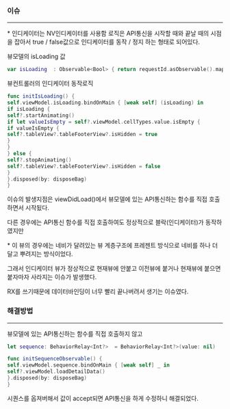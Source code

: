 ### 이슈

---

\* 인디케이터는 NV인디케이터를 사용함
로직은 API통신을 시작할 때와 끝날 때의 시점을 잡아서 true / false값으로 인디케이터를 동작 / 정지 하는 형태로 되어있다.

뷰모델의 isLoading 값

```swift
var isLoading  : Observable<Bool> { return requestId.asObservable().map({ $0 != nil})}
```

뷰컨트롤러의 인디케이터 동작로직

```swift
func initIsLoading() {
self.viewModel.isLoading.bindOnMain { [weak self] (isLoading) in
if isLoading {
self?.startAnimating()
if let valueIsEmpty = self?.viewModel.cellTypes.value.isEmpty {
if valueIsEmpty {
self?.tableView?.tableFooterView?.isHidden = true
}
}
} else {
self?.stopAnimating()
self?.tableView?.tableFooterView?.isHidden = false
}
}.disposed(by: disposeBag)
}
```

이슈의 발생지점은 viewDidLoad()에서 뷰모델에 있는 API통신하는 함수를 직접 호출하면서 시작됬다.

다른 경우에는 API통신 함수를 직접 호출하여도 정상적으로 블락(인디케이터)가 동작하였지만

\* 이 뷰의 경우에는 네비가 달려있는 뷰 계층구조에 프레젠트 방식으로 네비를 하나 더 달고 뿌려지는 방식이었다.

그래서 인디케이터 뷰가 정상적으로 현재뷰에 안붙고 이전뷰에 붙거나 현재뷰에 붙으면 붙자마자 사라지는 이슈가 발생했다.

RX를 쓰기때문에 데이터바인딩이 너무 빨리 끝나버려서 생기는 이슈였다.

### 해결방법

---

뷰모델에 있는 API통신하는 함수를 직접 호출하지 않고

```swift
let sequence: BehaviorRelay<Int?>  = BehaviorRelay<Int?>(value: nil)
```

```swift
func initSequenceObservable() {
self.viewModel.sequence.bindOnMain { [weak self] _ in
self?.viewModel.loadDetailData()
}.disposed(by: disposeBag)
}
```

시퀀스를 옵져버해서 값이 accept되면 API통신을 하게 수정하니 해결되었다.

